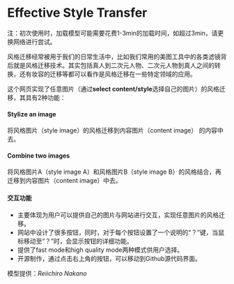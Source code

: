 # Effective Style Transfer

注：初次使用时，加载模型可能需要花费1-3min的加载时间，如超过3min，请更换网络进行尝试。

风格迁移经常被用于我们的日常生活中，比如我们常用的美图工具中的各类滤镜背后就是风格迁移技术。其实包括真人到二次元人物、二次元人物到真人之间的转换，还有妆容的迁移等都可以看作是风格迁移在一些特定领域的应用。

这个网页实现了任意图片（通过**select content/style**选择自己的图片）的风格迁移，其具有2种功能：

#### Stylize an image

将风格图片（style image）的风格迁移到内容图片（content image） 的内容中去。

#### Combine two images

将风格图片A（style image A）和风格图片B（style image B）的风格结合，再迁移到内容图片（content image）中去。

#### 交互功能

- 主要体现为用户可以提供自己的图片与网站进行交互，实现任意图片的风格迁移。
- 网站中设计了很多按钮，同时，对于每个按钮设置了一个说明的“？”键，当鼠标移动至“？”时，会显示按钮的详细功能。
- 提供了fast mode和high quality mode两种模式供用户选择。
- 开源制作，通过点击右上角的按钮，可以移动到Github源代码界面。

模型提供：*Reiichiro Nakano*
